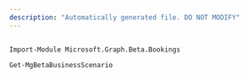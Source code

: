 ```yaml
---
description: "Automatically generated file. DO NOT MODIFY"
---
```


```powershellv2

Import-Module Microsoft.Graph.Beta.Bookings

Get-MgBetaBusinessScenario

```